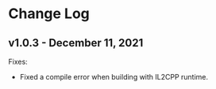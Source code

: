 # Change Log

## v1.0.3 - December 11, 2021

Fixes:

- Fixed a compile error when building with IL2CPP runtime.